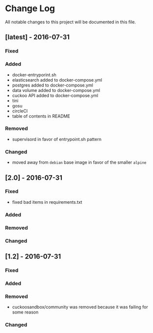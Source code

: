 Change Log
==========

All notable changes to this project will be documented in this file.

[latest] - 2016-07-31
---------------------

### Fixed

### Added

-	docker-entryporint.sh
-	elasticsearch added to docker-compose.yml
-	postgres added to docker-compose.yml
-	data volume added to docker-compose.yml
-	cuckoo API added to docker-compose.yml
-	tini
-	gosu
-	circleCI
-	table of contents in README

### Removed

-	supervisord in favor of entrypoint.sh pattern

### Changed

-	moved away from `debian` base image in favor of the smaller `alpine`

[2.0] - 2016-07-31
------------------

### Fixed

-	fixed bad items in requirements.txt

### Added

### Removed

### Changed

[1.2] - 2016-07-31
------------------

### Fixed

### Added

### Removed

-	cuckoosandbox/community was removed because it was failing for some reason

### Changed
